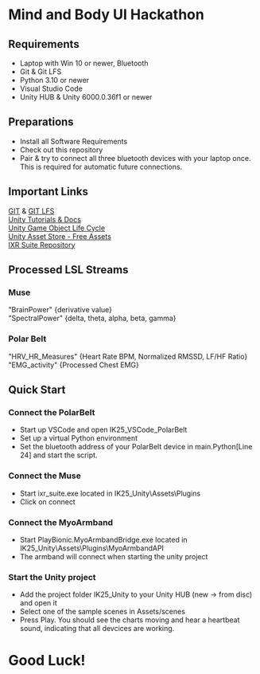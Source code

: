 # Mind and Body UI Hackathon

## Requirements
* Laptop with Win 10 or newer, Bluetooth
* Git & Git LFS
* Python 3.10 or newer
* Visual Studio Code
* Unity HUB & Unity 6000.0.36f1 or newer

## Preparations
* Install all Software Requirements
* Check out this repository
* Pair & try to connect all three bluetooth devices with your laptop once. This is required for automatic future connections.

## Important Links

[GIT](https://git-scm.com) & [GIT LFS](https://git-lfs.com) \
[Unity Tutorials & Docs](https://learn.unity.com/tutorial/start-learning-unity) \
[Unity Game Object Life Cycle](https://docs.unity3d.com/6000.0/Documentation/Manual/execution-order.html) \
[Unity Asset Store - Free Assets](https://assetstore.unity.com/?free=true&orderBy=1) \
[IXR Suite Repository](https://github.com/Zanderlabs/IXR-Suite)

## Processed LSL Streams

### Muse
"BrainPower" {derivative value} \
"SpectralPower" {delta, theta, alpha, beta, gamma}

### Polar Belt
"HRV_HR_Measures" {Heart Rate BPM, Normalized RMSSD, LF/HF Ratio} \
"EMG_activity" {Processed Chest EMG}

## Quick Start

### Connect the PolarBelt
* Start up VSCode and open IK25_VSCode_PolarBelt
* Set up a virtual Python environment
* Set the bluetooth address of your PolarBelt device in main.Python[Line 24] and start the script.

### Connect the Muse
* Start ixr_suite.exe located in IK25_Unity\Assets\Plugins
* Click on connect

### Connect the MyoArmband
* Start PlayBionic.MyoArmbandBridge.exe located in IK25_Unity\Assets\Plugins\MyoArmbandAPI
* The armband will connect when starting the unity project

### Start the Unity project
* Add the project folder IK25_Unity to your Unity HUB (new -> from disc) and open it
* Select one of the sample scenes in Assets/scenes
* Press Play. You should see the charts moving and hear a heartbeat sound, indicating that all devcices are working.

# Good Luck!
